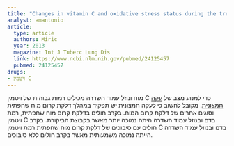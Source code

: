 ```yaml
---
title: "Changes in vitamin C and oxidative stress status during the treatment of tuberculous meningitis"
analyst: amantonio
article:
  type: article
  authors: Miric
  year: 2013
  magazine: Int J Tuberc Lung Dis
  link: https://www.ncbi.nlm.nih.gov/pubmed/24125457
  pubmed: 24125457
drugs:
- ויטמין C
---
```


מוח ונוזל עמוד השדרה מכילים רמות גבוהות של ויטמין C כדי למנוע מצב של [עקה חמצונית](https://en.wikipedia.org/wiki/Oxidative_stress). מקובל לחשוב כי לעקה חמצונית יש תפקיד במהלך דלקת קרום מוח שחפתית וסוגים אחרים של דלקת קרום המוח.
בקרב חולים בדלקת קרום מוח שחפתית, רמת ויטמין C בדם ובנוזל עמוד השדרה היתה נמוכה יותר מאשר בקבוצת הביקורת.
בקרב חולים עם סיבוכים של דלקת קרום מוח שחפתית רמת ויטמין C בדם ובנוזל עמוד השדרה הייתה נמוכה משמעותית מאשר בקרב חולים ללא סיבוכים.

